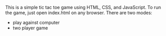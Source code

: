 This is a simple tic tac toe game using HTML, CSS, and JavaScript. To run the game, just open index.html on any browser. There are two modes:
- play against computer
- two player game
